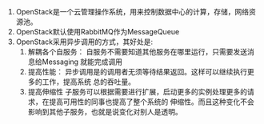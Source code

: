 1. OpenStack是一个云管理操作系统，用来控制数据中心的计算，存储，网络资源池。
2. OpenStack默认使用RabbitMQ作为MessageQueue
3. OpenStack采用异步调用的方式，其好处是:
    1. 解耦各个自服务： 自服务不需要知道其他服务在哪里运行，只需要发送消息给Messaging
    就能完成调用
    2. 提高性能： 异步调用是的调用者无须等待结果返回。这样可以继续执行更多的工作，提高系统
    总的吞吐量。
    3. 提高伸缩性
    子服务可以根据需要进行扩展，启动更多的实例处理更多的请求，在提高可用性的同事也提高了整个系统的
    伸缩性。而且这种变化不会影响到其他子服务，也就是说变化对别人是透明。
